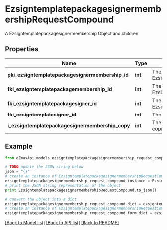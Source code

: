# EzsigntemplatepackagesignermembershipRequestCompound

A Ezsigntemplatepackagesignermembership Object and children

## Properties

Name | Type | Description | Notes
------------ | ------------- | ------------- | -------------
**pki_ezsigntemplatepackagesignermembership_id** | **int** | The unique ID of the Ezsigntemplatepackagesignermembership | [optional] 
**fki_ezsigntemplatepackagemembership_id** | **int** | The unique ID of the Ezsigntemplatepackagemembership | 
**fki_ezsigntemplatepackagesigner_id** | **int** | The unique ID of the Ezsigntemplatepackagesigner | 
**fki_ezsigntemplatesigner_id** | **int** | The unique ID of the Ezsigntemplatesigner | 
**i_ezsigntemplatepackagesignermembership_copy** | **int** | The Copy number in case of multiple copies. | [optional] 

## Example

```python
from eZmaxApi.models.ezsigntemplatepackagesignermembership_request_compound import EzsigntemplatepackagesignermembershipRequestCompound

# TODO update the JSON string below
json = "{}"
# create an instance of EzsigntemplatepackagesignermembershipRequestCompound from a JSON string
ezsigntemplatepackagesignermembership_request_compound_instance = EzsigntemplatepackagesignermembershipRequestCompound.from_json(json)
# print the JSON string representation of the object
print EzsigntemplatepackagesignermembershipRequestCompound.to_json()

# convert the object into a dict
ezsigntemplatepackagesignermembership_request_compound_dict = ezsigntemplatepackagesignermembership_request_compound_instance.to_dict()
# create an instance of EzsigntemplatepackagesignermembershipRequestCompound from a dict
ezsigntemplatepackagesignermembership_request_compound_form_dict = ezsigntemplatepackagesignermembership_request_compound.from_dict(ezsigntemplatepackagesignermembership_request_compound_dict)
```
[[Back to Model list]](../README.md#documentation-for-models) [[Back to API list]](../README.md#documentation-for-api-endpoints) [[Back to README]](../README.md)


